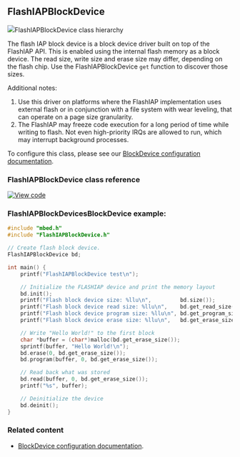 ## FlashIAPBlockDevice

<span class="images">![](https://os.mbed.com/docs/development/mbed-os-api-doxy/class_flash_i_a_p_block_device.png)<span>FlashIAPBlockDevice class hierarchy</span></span>

The flash IAP block device is a block device driver built on top of the FlashIAP API. This is enabled using the internal flash memory as a block device. The read size, write size and erase size may differ, depending on the flash chip. Use the FlashIAPBlockDevice `get` function to discover those sizes.

Additional notes:

1. Use this driver on platforms where the FlashIAP implementation uses external flash or in conjunction with a file system with wear leveling, that can operate on a page size granularity.
1. The FlashIAP may freeze code execution for a long period of time while writing to flash. Not even high-priority IRQs are allowed to run, which may interrupt background processes.

To configure this class, please see our [BlockDevice configuration documentation](../reference/storage.html#blockdevice-default-configuration).

### FlashIAPBlockDevice class reference

[![View code](https://www.mbed.com/embed/?type=library)](https://os.mbed.com/docs/development/mbed-os-api-doxy/class_flash_i_a_p_block_device.html)

### FlashIAPBlockDevicesBlockDevice example:

``` cpp TODO
#include "mbed.h"
#include "FlashIAPBlockDevice.h"

// Create flash block device.
FlashIAPBlockDevice bd;

int main() {
    printf("FlashIAPBlockDevice test\n");

    // Initialize the FLASHIAP device and print the memory layout
    bd.init();
    printf("Flash block device size: %llu\n",         bd.size());
    printf("Flash block device read size: %llu\n",    bd.get_read_size());
    printf("Flash block device program size: %llu\n", bd.get_program_size());
    printf("Flash block device erase size: %llu\n",   bd.get_erase_size());

    // Write "Hello World!" to the first block
    char *buffer = (char*)malloc(bd.get_erase_size());
    sprintf(buffer, "Hello World!\n");
    bd.erase(0, bd.get_erase_size());
    bd.program(buffer, 0, bd.get_erase_size());

    // Read back what was stored
    bd.read(buffer, 0, bd.get_erase_size());
    printf("%s", buffer);

    // Deinitialize the device
    bd.deinit();
}
```

### Related content

- [BlockDevice configuration documentation](../reference/storage.html#blockdevice-default-configuration).
